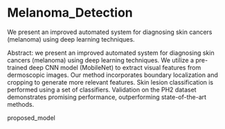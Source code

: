 # Melanoma_Detection
We present an improved automated system for diagnosing skin cancers (melanoma) using deep learning techniques. 

Abstract:  we present an improved automated system for diagnosing skin cancers (melanoma) using deep learning techniques. We utilize a pre-trained deep CNN model (MobileNet) to extract visual features from dermoscopic images. Our method incorporates boundary localization and cropping to generate more relevant features. Skin lesion classification is performed using a set of classifiers. Validation on the PH2 dataset demonstrates promising performance, outperforming state-of-the-art methods.

proposed_model


